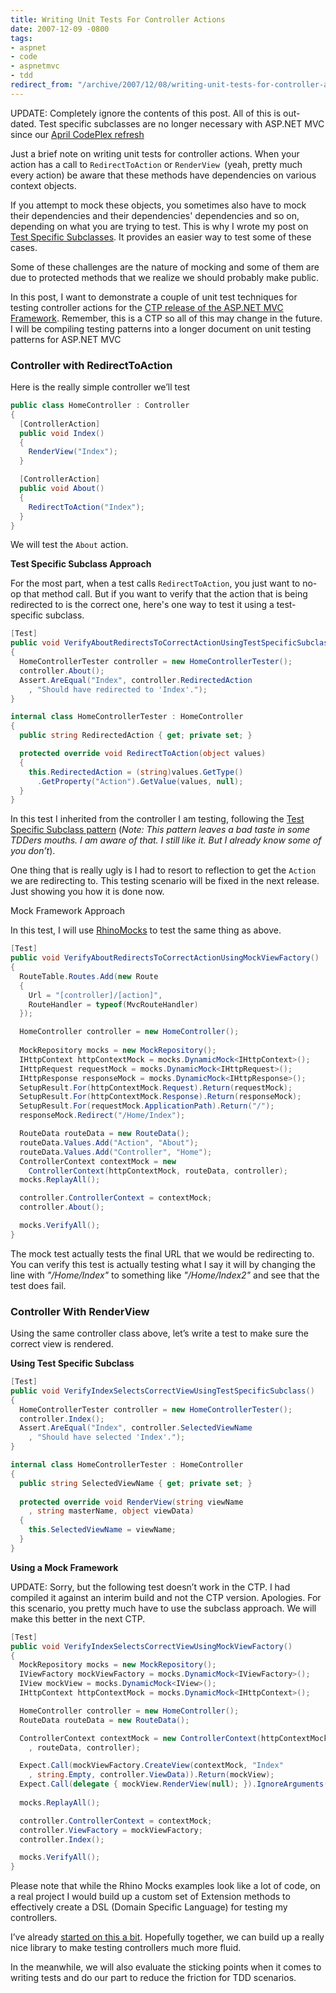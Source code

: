 ```yaml
---
title: Writing Unit Tests For Controller Actions
date: 2007-12-09 -0800
tags:
- aspnet
- code
- aspnetmvc
- tdd
redirect_from: "/archive/2007/12/08/writing-unit-tests-for-controller-actions.aspx/"
---
```


UPDATE: Completely ignore the contents of this post. All of this is
out-dated. Test specific subclasses are no longer necessary with ASP.NET
MVC since our [April CodePlex
refresh](http://weblogs.asp.net/scottgu/archive/2008/04/16/asp-net-mvc-source-refresh-preview.aspx "April source refresh")

Just a brief note on writing unit tests for controller actions. When
your action has a call to `RedirectToAction` or `RenderView `(yeah,
pretty much every action) be aware that these methods have dependencies
on various context objects.

If you attempt to mock these objects, you sometimes also have to mock
their dependencies and their dependencies' dependencies and so on,
depending on what you are trying to test. This is why I wrote my post on
[Test Specific
Subclasses](https://haacked.com/archive/2007/12/06/test-specific-subclasses-vs-partial-mocks.aspx "Test Specific Subclasses").
It provides an easier way to test some of these cases.

Some of these challenges are the nature of mocking and some of them are
due to protected methods that we realize we should probably make public.

In this post, I want to demonstrate a couple of unit test techniques for
testing controller actions for the [CTP release of the ASP.NET MVC
Framework](http://www.asp.net/downloads/3.5-extensions/ "ASP.NET 3.5 Extensions").
Remember, this is a CTP so all of this may change in the future. I will
be compiling testing patterns into a longer document on unit testing
patterns for ASP.NET MVC

### Controller with RedirectToAction

Here is the really simple controller we’ll test

```csharp
public class HomeController : Controller
{
  [ControllerAction]
  public void Index()
  {
    RenderView("Index");
  }

  [ControllerAction]
  public void About()
  {
    RedirectToAction("Index");
  }
}
```

We will test the `About` action.

**Test Specific Subclass Approach**

For the most part, when a test calls `RedirectToAction`, you just want
to no-op that method call. But if you want to verify that the action
that is being redirected to is the correct one, here's one way to test
it using a test-specific subclass.

```csharp
[Test]
public void VerifyAboutRedirectsToCorrectActionUsingTestSpecificSubclass()
{
  HomeControllerTester controller = new HomeControllerTester();
  controller.About();
  Assert.AreEqual("Index", controller.RedirectedAction
    , "Should have redirected to 'Index'.");
}

internal class HomeControllerTester : HomeController
{
  public string RedirectedAction { get; private set; }

  protected override void RedirectToAction(object values)
  {
    this.RedirectedAction = (string)values.GetType()
      .GetProperty("Action").GetValue(values, null);
  }
}
```

In this test I inherited from the controller I am testing, following the
[Test Specific Subclass
pattern](https://haacked.com/archive/2007/12/06/test-specific-subclasses-vs-partial-mocks.aspx "Test Specific Subclass")
(*Note: This pattern leaves a bad taste in some TDDers mouths. I am
aware of that. I still like it. But I already know some of you don’t*).

One thing that is really ugly is I had to resort to reflection to get
the `Action` we are redirecting to. This testing scenario will be fixed
in the next release. Just showing you how it is done now.

Mock Framework Approach

In this test, I will use
[RhinoMocks](http://www.ayende.com/projects/rhino-mocks.aspx "Rhino.Mocks")
to test the same thing as above.

```csharp
[Test]
public void VerifyAboutRedirectsToCorrectActionUsingMockViewFactory()
{
  RouteTable.Routes.Add(new Route
  {
    Url = "[controller]/[action]",
    RouteHandler = typeof(MvcRouteHandler)
  });

  HomeController controller = new HomeController();
    
  MockRepository mocks = new MockRepository();
  IHttpContext httpContextMock = mocks.DynamicMock<IHttpContext>();
  IHttpRequest requestMock = mocks.DynamicMock<IHttpRequest>();
  IHttpResponse responseMock = mocks.DynamicMock<IHttpResponse>();
  SetupResult.For(httpContextMock.Request).Return(requestMock);
  SetupResult.For(httpContextMock.Response).Return(responseMock);
  SetupResult.For(requestMock.ApplicationPath).Return("/");
  responseMock.Redirect("/Home/Index");

  RouteData routeData = new RouteData();
  routeData.Values.Add("Action", "About");
  routeData.Values.Add("Controller", "Home");
  ControllerContext contextMock = new 
    ControllerContext(httpContextMock, routeData, controller);
  mocks.ReplayAll();

  controller.ControllerContext = contextMock;
  controller.About();

  mocks.VerifyAll();
}
```

The mock test actually tests the final URL that we would be redirecting
to. You can verify this test is actually testing what I say it will by
changing the line with *"/Home/Index"* to something like
*"/Home/Index2"* and see that the test does fail.

### Controller With RenderView

Using the same controller class above, let’s write a test to make sure
the correct view is rendered.

**Using Test Specific Subclass**

```csharp
[Test]
public void VerifyIndexSelectsCorrectViewUsingTestSpecificSubclass()
{
  HomeControllerTester controller = new HomeControllerTester();
  controller.Index();
  Assert.AreEqual("Index", controller.SelectedViewName
    , "Should have selected 'Index'.");
}

internal class HomeControllerTester : HomeController
{
  public string SelectedViewName { get; private set; }
    
  protected override void RenderView(string viewName
    , string masterName, object viewData)
  {
    this.SelectedViewName = viewName;   
  }
}
```

**Using a Mock Framework**

UPDATE: Sorry, but the following test doesn’t work in the CTP. I had
compiled it against an interim build and not the CTP version. Apologies.
For this scenario, you pretty much have to use the subclass approach. We
will make this better in the next CTP.

```csharp
[Test]
public void VerifyIndexSelectsCorrectViewUsingMockViewFactory()
{
  MockRepository mocks = new MockRepository();
  IViewFactory mockViewFactory = mocks.DynamicMock<IViewFactory>();
  IView mockView = mocks.DynamicMock<IView>();
  IHttpContext httpContextMock = mocks.DynamicMock<IHttpContext>();

  HomeController controller = new HomeController();
  RouteData routeData = new RouteData();

  ControllerContext contextMock = new ControllerContext(httpContextMock
    , routeData, controller);

  Expect.Call(mockViewFactory.CreateView(contextMock, "Index"
    , string.Empty, controller.ViewData)).Return(mockView);
  Expect.Call(delegate { mockView.RenderView(null); }).IgnoreArguments();
    
  mocks.ReplayAll();

  controller.ControllerContext = contextMock;
  controller.ViewFactory = mockViewFactory;
  controller.Index();

  mocks.VerifyAll();
}
```

Please note that while the Rhino Mocks examples look like a lot of code,
on a real project I would build up a custom set of Extension methods to
effectively create a DSL (Domain Specific Language) for testing my
controllers.

I’ve already [started on this a
bit](https://haacked.com/archive/2007/11/05/rhino-mocks-extension-methods-mvc-crazy-delicious.aspx "Rhino Mocks + Extension Methods").
Hopefully together, we can build up a really nice library to make
testing controllers much more fluid.

In the meanwhile, we will also evaluate the sticking points when it
comes to writing tests and do our part to reduce the friction for TDD
scenarios.

 

